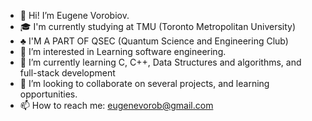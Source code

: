 - 👋 Hi! I’m Eugene Vorobiov.
- 🎓 I'm currently studying at TMU (Toronto Metropolitan University)
- ♣  I'M A PART OF QSEC (Quantum Science and Engineering Club)
- 👀 I’m interested in Learning software engineering.
- 🌱 I’m currently learning C, C++, Data Structures and algorithms, and full-stack development
- 💞️ I’m looking to collaborate on several projects, and learning opportunities.
- 📫 How to reach me: eugenevorob@gmail.com

